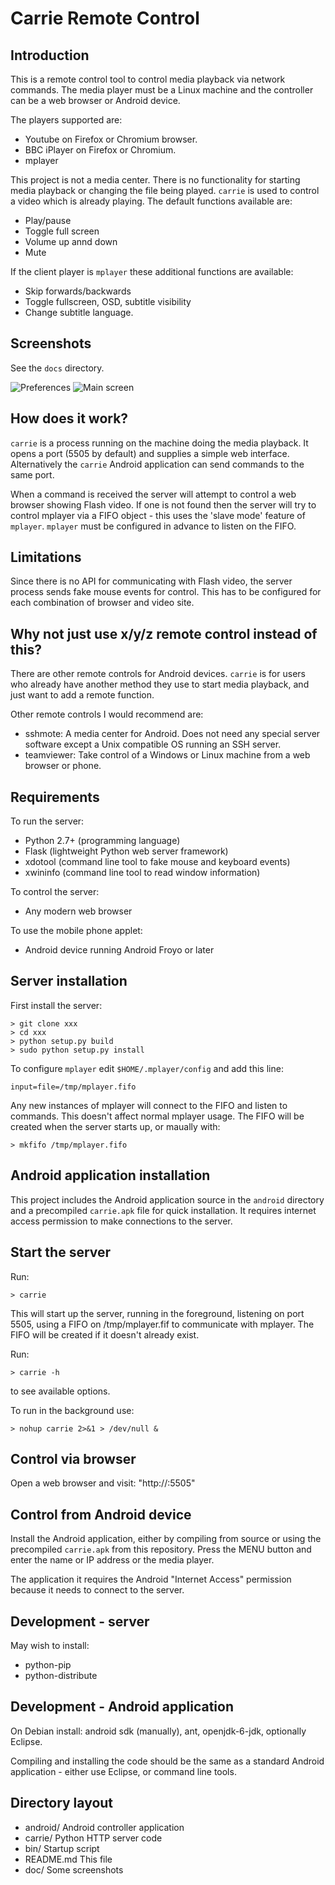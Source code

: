 <!-- -*- mode: markdown -*- -->

Carrie Remote Control
=====================

Introduction
------------

This is a remote control tool to control media playback via network commands. The media player must be a Linux machine and the controller can be a web browser or Android device.

The players supported are:

- Youtube on Firefox or Chromium browser.
- BBC iPlayer on Firefox or Chromium.
- mplayer

This project is not a media center. There is no functionality for starting media playback or changing the file being played. `carrie` is used to control a video which is already playing. The default functions available are:

- Play/pause
- Toggle full screen
- Volume up annd down
- Mute

If the client player is `mplayer` these additional functions are available:

- Skip forwards/backwards
- Toggle fullscreen, OSD, subtitle visibility
- Change subtitle language.

Screenshots
-----------

See the `docs` directory.

![Preferences](doc/prefs.png)
![Main screen](doc/carrie.png)

How does it work?
-----------------

`carrie` is a process running on the machine doing the media playback. It opens a port (5505 by default) and supplies a simple web interface. Alternatively the `carrie` Android application can send commands to the same port.

When a command is received the server will attempt to control a web browser showing Flash video. If one is not found then the server will try to control mplayer via a FIFO object - this uses the 'slave mode' feature of `mplayer`. `mplayer` must be configured in advance to listen on the FIFO.

Limitations
-----------

Since there is no API for communicating with Flash video, the server process sends fake mouse events for control. This has to be configured for each combination of browser and video site.

Why not just use x/y/z remote control instead of this?
------------------------------------------------------

There are other remote controls for Android devices. `carrie` is for users who already have another method they use to start media playback, and just want to add a remote function.

Other remote controls I would recommend are:

- sshmote: A media center for Android. Does not need any special server software except a Unix compatible OS running an SSH server.
- teamviewer: Take control of a Windows or Linux machine from a web browser or phone.

Requirements
------------

To run the server:

- Python 2.7+ (programming language)
- Flask (lightweight Python web server framework)
- xdotool (command line tool to fake mouse and keyboard events)
- xwininfo (command line tool to read window information)

To control the server:

- Any modern web browser

To use the mobile phone applet:

- Android device running Android Froyo or later

Server installation
-------------------

First install the server:

    > git clone xxx
    > cd xxx
    > python setup.py build
    > sudo python setup.py install

To configure `mplayer` edit `$HOME/.mplayer/config` and add this line:

    input=file=/tmp/mplayer.fifo

Any new instances of mplayer will connect to the FIFO and listen to commands. This doesn't affect normal mplayer usage. The FIFO will be created when the server starts up, or maually with:

    > mkfifo /tmp/mplayer.fifo

Android application installation
--------------------------------

This project includes the Android application source in the `android` directory and a precompiled `carrie.apk` file for quick installation. It requires internet access permission to make connections to the server.

Start the server
----------------

Run:

    > carrie

This will start up the server, running in the foreground, listening on port 5505, using a FIFO on /tmp/mplayer.fif to communicate with mplayer. The FIFO will be created if it doesn't already exist.

Run:

    > carrie -h

to see available options.

To run in the background use:

    > nohup carrie 2>&1 > /dev/null &

Control via browser
-------------------

Open a web browser and visit: "http://<server>:5505"

Control from Android device
---------------------------

Install the Android application, either by compiling from source or using the precompiled `carrie.apk` from this repository. Press the MENU button and enter the name or IP address or the media player. 

The application it requires the Android "Internet Access" permission because it needs to connect to the server.

Development - server
--------------------

May wish to install:

- python-pip
- python-distribute

Development - Android application
---------------------------------

On Debian install: android sdk (manually), ant, openjdk-6-jdk, optionally Eclipse.

Compiling and installing the code should be the same as a standard Android application - either use Eclipse, or command line tools.

Directory layout
----------------

- android/
  Android controller application
- carrie/
  Python HTTP server code
- bin/
  Startup script
- README.md
  This file
- doc/
  Some screenshots
  
